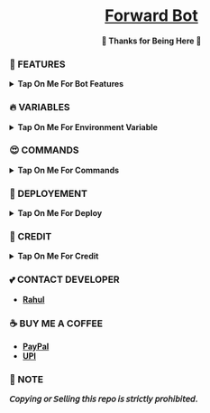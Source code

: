 <h1 align="center">
 <b><a href="https://youtu.be/kuW1DwrHC1M" target="/blank">Forward Bot</a>
</h1>

<p align="center">🩷 Thanks for Being Here 🩷</p>



### 🥰 FEATURES

<details><summary>Tap On Me For Bot Features</summary>

 - Force Subscribe
 - Reset Cmd
 - Best UI
 - Forwarding with User Bot
 - Broadcast Cmd
 - Login Feature
 - Set Custom Buttons
 - Set Custom Caption
 - Skip Messages
 - Skip Duplicate Messages
 - Filter Messages
 - You can add your bot or User Bot through Login
 - Forward Messages from public Channel/Group to your Channel
 - Forward Messages from private Channel/Group to your Channel
 - Skip messages based on Extinction & Keywords
 - Deploy to Koyeb + Heroku + Railway + Render.
- [Developer Support](https://telegram.me/CodeXSupport) 24x7
</details>


### 🔥 VARIABLES

<details><summary>Tap On Me For Environment Variable</summary>

* `API_ID` - Get From [Here](https://youtu.be/RdMY6Lqfi9w)
* `API_HASH` - Get From [Here](https://youtu.be/RdMY6Lqfi9w)
* `BOT_TOKEN` - Get From [BotFather](https://youtu.be/aJILCCXfNVM)
* `OWNER_ID` - Your ID
* `DATABASE_URI` - Mongodb [Database](https://youtu.be/pMJpHoiu1go)
* `DATABASE_NAME` - Mongodb Database name
* `BOT_SESSION` - Your Bot name
* `FORCE_SUB_CHANNEL` - Link of fsub channel -  https://telegram.me/RahulReviewsYT
</details>
</b>

### 😍 COMMANDS

<b><details><summary>Tap On Me For Commands</summary>
```
start - sᴛᴀʀᴛ ᴛʜᴇ ʙᴏᴛ.
forward - ᴛᴏ sᴛᴀʀᴛ ғᴏʀᴡᴀʀᴅ.
unequify - ᴅᴇʟᴇᴛᴇ ᴅᴜᴘʟɪᴄᴀᴛᴇ ғɪʟᴇs ɪɴ ᴄʜᴀɴɴᴇʟ.
settings - ᴄᴏɴғɪɢᴜʀᴇ ʏᴏᴜʀ sᴇᴛᴛɪɪɴɢs.
cancel - ᴄᴀɴᴄᴇʟ ᴏɴɢᴏɪɴɢ ғᴏʀᴡᴀʀᴅɪɴɢ.
reset - ᴛᴏ ʀᴇsᴇᴛ ᴀʟʟ sᴇᴛᴛɪɴɢs.
donate - ᴛᴏ sᴜᴘᴘᴏʀᴛ ᴅᴇᴠᴇʟᴏᴘᴇʀs.
resetall - ᴛᴏ ʀᴇsᴇᴛ ᴀʟʟ ᴜsᴇʀ sᴇᴛᴛɪɴɢs. (ᴏᴡɴᴇʀ ᴏɴʟʏ)
broadcast - ʙʀᴏᴀᴅᴄᴀsᴛ ᴍᴇssᴀɢᴇ ᴛᴏ ᴜsᴇʀ. (ᴏᴡɴᴇʀ ᴏɴʟʏ)
restart - ʀᴇsᴛᴀʀᴛ ᴛʜᴇ ʙᴏᴛ. (ᴏᴡɴᴇʀ ᴏɴʟʏ)
```
</b>
</details>

### 📶 DEPLOYEMENT
<details>
<summary><b>Tap On Me For Deploy</summary>
<h3 align="center">
    ─「 ᴅᴇᴩʟᴏʏ ᴏɴ ʜᴇʀᴏᴋᴜ 」─
</h3>

<p align="center"><a href="https://github.com/CodeXBots/Forward-Bot">
  <img src="https://www.herokucdn.com/deploy/button.svg" alt="Deploy On Heroku">
</a></p>
<h3 align="center">
    ─「 ᴅᴇᴩʟᴏʏ ᴏɴ ᴋᴏʏᴇʙ 」─
</h3>
<p align="center"><a href="https://app.koyeb.com/deploy?type=git&repository=github.com/CodeXBots/Forward-Bot&branch=main&name=Forward-Bot">
  <img src="https://www.koyeb.com/static/images/deploy/button.svg" alt="Deploy On Koyeb">
</a></p>
<h3 align="center">
    ─「 ᴅᴇᴩʟᴏʏ ᴏɴ ʀᴀɪʟᴡᴀʏ 」─
</h3>
<p align="center"><a href="https://railway.app/deploy?template=https://github.com/CodeXBots/Forward-Bot">
     <img height="45px" src="https://railway.app/button.svg">
</a></p>
<h3 align="center">
    ─「 ᴅᴇᴩʟᴏʏ ᴏɴ ʀᴇɴᴅᴇʀ 」─
</h3>
<p align="center"><a href="https://render.com/deploy?repo=https://github.com/CodeXBots/Forward-Bot">
<img src="https://render.com/images/deploy-to-render-button.svg" alt="Deploy to Render">
</a></p>
</details>

### 🥳 CREDIT

<details><summary>Tap On Me For Credit</summary>


💝 [CodeXBots](https://github.com/CodeXBots)

💘 [Silicon Developer](https://github.com/Silicon-Developer)

💖 And Thank You So Much To All Who Help In This Journey.
</details>

### 💕 CONTACT DEVELOPER

- [Rahul](https://telegram.me/CodeXBro)

### ☕ BUY ME A COFFEE
- [PayPal](https://paypal.me/RahulReviews)
- [UPI](https://codexbots.github.io/Donate)

### 📌 NOTE

𝘊𝘰𝘱𝘺𝘪𝘯𝘨 𝘰𝘳 𝘚𝘦𝘭𝘭𝘪𝘯𝘨 𝘵𝘩𝘪𝘴 𝘳𝘦𝘱𝘰 𝘪𝘴 𝘴𝘵𝘳𝘪𝘤𝘵𝘭𝘺 𝘱𝘳𝘰𝘩𝘪𝘣𝘪𝘵𝘦𝘥.</b>
